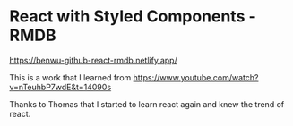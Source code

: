 # React with Styled Components - RMDB

https://benwu-github-react-rmdb.netlify.app/

This is a work that I learned from https://www.youtube.com/watch?v=nTeuhbP7wdE&t=14090s

Thanks to Thomas that I started to learn react again and knew the trend of react.
